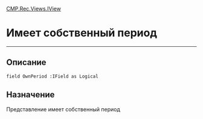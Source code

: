 ﻿---
Link: CMP.Rec.Views.IView.@OwnPeriod
---

<!---  Навигация
[Имя проекта](#) :
-->
[CMP.Rec.Views.IView](Default)

# Имеет собственный период
---

## Описание

    field OwnPeriod :IField as Logical

<!--
## Аргументы{#Args}

### Аргумент1

Описание аргумента 1
-->

## Назначение

Представление имеет собственный период

<!--
## Пример

    MP.Rec.Views.IView.OwnPeriod...
-->

